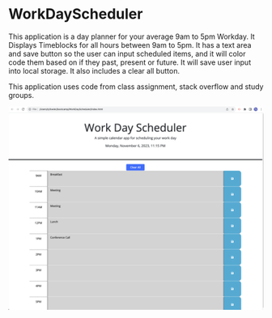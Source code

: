 # WorkDayScheduler


This application is a day planner for your average 9am to 5pm Workday. It Displays Timeblocks for all hours between 9am to 5pm. It has a text area and save button so the user can 
input scheduled items, and it will color code them based on if they past, present or future. It will save user input into local storage. It also includes a clear all button.



This application uses code from class assignment, stack overflow and study groups.





![Alt text](./assets/Screenshot%202023-11-06%20at%2011.15.14%20PM.png "Shows time blocks filled with random meetings")